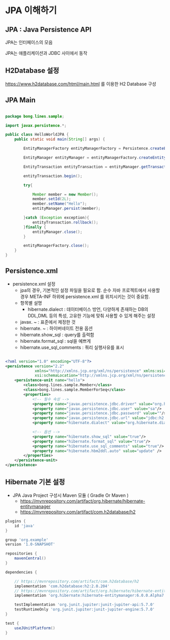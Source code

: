 # **JPA 이해하기** 

## **JPA : Java Persistence API** 

JPA는 인터페이스의 모음   

JPA는 애플리케이션과 JDBC 사이에서 동작

## **H2Database 설정** 

https://www.h2database.com/html/main.html 를 이용한 H2 Database 구성 

## **JPA Main**

```java

package bong.lines.sample;

import javax.persistence.*;

public class HelloWorldJPA {
    public static void main(String[] args) {

        EntityManagerFactory entityManagerFactory = Persistence.createEntityManagerFactory("hello");

        EntityManager entityManager = entityManagerFactory.createEntityManager();

        EntityTransaction entityTransaction = entityManager.getTransaction();

        entityTransaction.begin();

        try{

            Member member = new Member();
            member.setId(2L);
            member.setName("Hello");
            entityManager.persist(member);

        }catch (Exception exception){
            entityTransaction.rollback();
        }finally {
            entityManager.close();
        }

        entityManagerFactory.close();
    }
}


```

## **Persistence.xml**

- persistence.xml 설정 
    - jpa의 경우, 기본적인 설정 파일을 필요로 함. 순수 자바 프로젝트에서 사용할 경우 META-INF 하위에 persistence.xml 를 위치시키는 것이 중요함.
    - 항목별 설명
        - hibernate.dialect : 데이터베이스 방언, 다양하게 존재하는 DB의 DDL,DML 등의 특성, 고유한 기능에 맞춰 사용할 수 있게 해주는 설정
    - javax. ~ : 표준에서 제정한 것 
    - hibernate. ~ : 하이버네이트 전용 옵션
    - hibernate.show_sql : query를 출력함
    - hibernate.format_sql : sql을 예쁘게
    - hibernate.use_sql_comments : 쿼리 실행사유를 표시

```xml

<?xml version="1.0" encoding="UTF-8"?>
<persistence version="2.2"
             xmlns="http://xmlns.jcp.org/xml/ns/persistence" xmlns:xsi="http://www.w3.org/2001/XMLSchema-instance"
             xsi:schemaLocation="http://xmlns.jcp.org/xml/ns/persistence http://xmlns.jcp.org/xml/ns/persistence/persistence_2_2.xsd">
    <persistence-unit name="hello">
        <class>bong.lines.sample.Member</class>
        <class>bong.lines.sample.MemberForSeq</class>
        <properties>
            <!-- 필수 속성 -->
            <property name="javax.persistence.jdbc.driver" value="org.h2.Driver"/>
            <property name="javax.persistence.jdbc.user" value="sa"/>
            <property name="javax.persistence.jdbc.password" value=""/>
            <property name="javax.persistence.jdbc.url" value="jdbc:h2:tcp://localhost/~/test"/>
            <property name="hibernate.dialect" value="org.hibernate.dialect.H2Dialect"/>

            <!-- 옵션 -->
            <property name="hibernate.show_sql" value="true"/>
            <property name="hibernate.format_sql" value="true"/>
            <property name="hibernate.use_sql_comments" value="true"/>
            <property name="hibernate.hbm2ddl.auto" value="update" />
        </properties>
    </persistence-unit>
</persistence>

```

## **Hibernate 기본 설정**

- JPA Java Project 구성시 Maven 모듈 ( Gradle Or Maven )
    - https://mvnrepository.com/artifact/org.hibernate/hibernate-entitymanager
    - https://mvnrepository.com/artifact/com.h2database/h2

```gradle
plugins {
    id 'java'
}

group 'org.example'
version '1.0-SNAPSHOT'

repositories {
    mavenCentral()
}

dependencies {

    // https://mvnrepository.com/artifact/com.h2database/h2
    implementation 'com.h2database:h2:2.0.204'
    // https://mvnrepository.com/artifact/org.hibernate/hibernate-entitymanager
    implementation 'org.hibernate:hibernate-entitymanager:6.0.0.Alpha7'

    testImplementation 'org.junit.jupiter:junit-jupiter-api:5.7.0'
    testRuntimeOnly 'org.junit.jupiter:junit-jupiter-engine:5.7.0'
}

test {
    useJUnitPlatform()
}
```

 